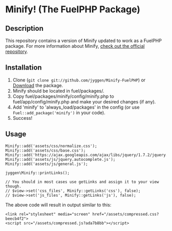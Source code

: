 # Minify! (The FuelPHP Package) #

## Description ##
This repository contains a version of Minify updated to work as a FuelPHP package. For more information about Minify, [check out the official repository](https://github.com/jyggen/Minify).

## Installation ##
1. Clone (`git clone git://github.com/jyggen/Minify-FuelPHP`) or [Download](https://github.com/jyggen/Minify-FuelPHP/zipball/master) the package.
2. Minify should be located in fuel/packages/.
3. Copy fuel/packages/minify/config/minify.php to fuel/app/config/minify.php and make your desired changes (if any).
4. Add 'minify' to 'always_load/packages' in the config (or use `Fuel::add_package('minify')` in your code).
5. Success!

## Usage ##

	Minify::add('assets/css/normalize.css');
	Minify::add('assets/css/base.css');
	Minify::add('https://ajax.googleapis.com/ajax/libs/jquery/1.7.2/jquery.js');
	Minify::add('assets/js/jquery.autocomplete.js');
	Minify::add('assets/js/general.js');
	
	jyggen\Minify::printLinks();
	
	// You should in most cases use getLinks and assign it to your view though.
	// $view->set('css_files', Minify::getLinks('css'), false);
	// $view->set('js_files', Minify::getLinks('js'), false);

The above code will result in output similar to this:

	<link rel="stylesheet" media="screen" href="/assets/compressed.css?beecb4f2">
	<script src="/assets/compressed.js?ada7b8bb"></script>